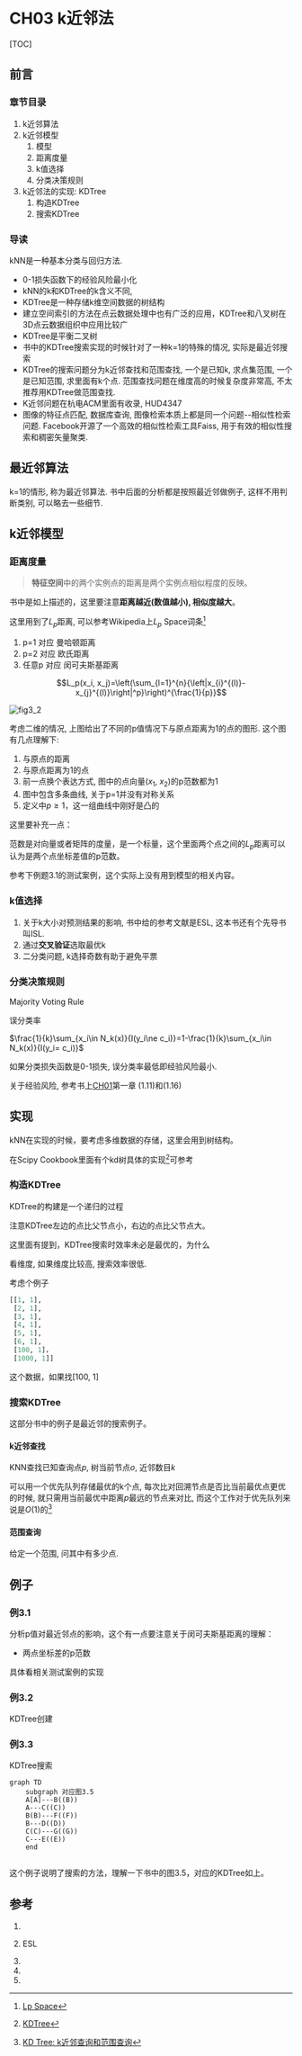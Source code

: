 # CH03 k近邻法

[TOC]

## 前言

### 章节目录

1. k近邻算法
1. k近邻模型
   1. 模型
   1. 距离度量
   1. k值选择
   1. 分类决策规则
1. k近邻法的实现: KDTree
   1. 构造KDTree
   1. 搜索KDTree

### 导读

kNN是一种基本分类与回归方法.

- 0-1损失函数下的经验风险最小化
- kNN的k和KDTree的k含义不同, 
- KDTree是一种存储k维空间数据的树结构
- 建立空间索引的方法在点云数据处理中也有广泛的应用，KDTree和八叉树在3D点云数据组织中应用比较广
- KDTree是平衡二叉树
- 书中的KDTree搜索实现的时候针对了一种k=1的特殊的情况, 实际是最近邻搜索
- KDTree的搜索问题分为k近邻查找和范围查找, 一个是已知k, 求点集范围, 一个是已知范围, 求里面有k个点. 范围查找问题在维度高的时候复杂度非常高, 不太推荐用KDTree做范围查找.
- K近邻问题在杭电ACM里面有收录, HUD4347
- 图像的特征点匹配, 数据库查询, 图像检索本质上都是同一个问题--相似性检索问题. Facebook开源了一个高效的相似性检索工具Faiss, 用于有效的相似性搜索和稠密矢量聚类. 

## 最近邻算法

k=1的情形, 称为最近邻算法. 书中后面的分析都是按照最近邻做例子, 这样不用判断类别, 可以略去一些细节.

## k近邻模型

### 距离度量

> **特征空间**中的两个实例点的距离是两个实例点相似程度的反映。

书中是如上描述的，这里要注意**距离越近(数值越小), 相似度越大**。



这里用到了$L_p$距离, 可以参考Wikipedia上$L_p$ Space词条[^1]

1. p=1 对应 曼哈顿距离
1. p=2 对应 欧氏距离
1. 任意p 对应 闵可夫斯基距离


$$L_p(x_i, x_j)=\left(\sum_{l=1}^{n}{\left|x_{i}^{(l)}-x_{j}^{(l)}\right|^p}\right)^{\frac{1}{p}}$$

![fig3_2](assets/fig3_2.png)

考虑二维的情况, 上图给出了不同的p值情况下与原点距离为1的点的图形. 这个图有几点理解下:

1. 与原点的距离
1. 与原点距离为1的点
1. 前一点换个表达方式, 图中的点向量($x_1$, $x_2$)的p范数都为1
1. 图中包含多条曲线, 关于p=1并没有对称关系
1. 定义中$p\geqslant1$，这一组曲线中刚好是凸的

这里要补充一点：

范数是对向量或者矩阵的度量，是一个标量，这个里面两个点之间的$L_p$距离可以认为是两个点坐标差值的p范数。

参考下例题3.1的测试案例，这个实际上没有用到模型的相关内容。



### k值选择

1. 关于k大小对预测结果的影响, 书中给的参考文献是ESL, 这本书还有个先导书叫ISL.
1. 通过**交叉验证**选取最优k
1. 二分类问题, k选择奇数有助于避免平票

### 分类决策规则

Majority Voting Rule

误分类率

$\frac{1}{k}\sum_{x_i\in N_k(x)}{I(y_i\ne c_i)}=1-\frac{1}{k}\sum_{x_i\in N_k(x)}{I(y_i= c_i)}$

如果分类损失函数是0-1损失, 误分类率最低即经验风险最小.

关于经验风险, 参考书上[CH01](../CH01/README.md)第一章 (1.11)和(1.16)

## 实现

kNN在实现的时候，要考虑多维数据的存储，这里会用到树结构。

在Scipy Cookbook里面有个kd树具体的实现[^2]可参考



### 构造KDTree

KDTree的构建是一个递归的过程

注意KDTree左边的点比父节点小，右边的点比父节点大。

这里面有提到，KDTree搜索时效率未必是最优的，为什么

看维度, 如果维度比较高, 搜索效率很低.

考虑个例子

```python
[[1, 1],
 [2, 1],
 [3, 1],
 [4, 1],
 [5, 1],
 [6, 1],
 [100, 1]，
 [1000, 1]]
```

这个数据，如果找[100, 1]

### 搜索KDTree

这部分书中的例子是最近邻的搜索例子。

#### k近邻查找

KNN查找已知查询点$p$, 树当前节点$o$, 近邻数目$k$

可以用一个优先队列存储最优的k个点, 每次比对回溯节点是否比当前最优点更优的时候, 就只需用当前最优中距离$p$最远的节点来对比, 而这个工作对于优先队列来说是$O(1)$的[^3]

#### 范围查询

给定一个范围, 问其中有多少点. 

## 例子

### 例3.1

分析p值对最近邻点的影响，这个有一点要注意关于闵可夫斯基距离的理解：

- 两点坐标差的p范数

具体看相关测试案例的实现

### 例3.2

KDTree创建

### 例3.3

KDTree搜索

```mermaid
graph TD
	subgraph 对应图3.5
	A[A]---B((B))
	A---C((C))
	B(B)---F((F))
	B---D((D))
	C(C)---G((G))
	C---E((E))
	end


```

这个例子说明了搜索的方法，理解一下书中的图3.5，对应的KDTree如上。





## 参考

1. [^1]: [Lp Space](https://en.wikipedia.org/wiki/Lp_space)

2. ESL

3. [^2]: [KDTree](https://docs.scipy.org/doc/scipy-0.14.0/reference/generated/scipy.spatial.KDTree.html)

4. [^3 ]: [KD Tree: k近邻查询和范围查询](https://ask.hellobi.com/blog/zlx19930503/10481)

5. [^4]: [HUD4347](http://acm.hdu.edu.cn/showproblem.php?pid=4347)
